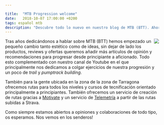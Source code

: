 ```yaml
---

title:  "MTB Progression welcome"
date:   2018-10-07 17:00:00 +0200
tags: español mtb
description: "Descubre todo lo nuevo en nuestro blog de MTB (BTT). Ahora con más artículos de opinión y recomendaciones para progresar desde principiante a aficionado"
---
```


<a href='{{ site.constants.wsib }}/mtb'><img style="float: right;" src="https://i.imgur.com/ccVJY3vm.jpg"></a>

Tras años dedicándonos a hablar sobre MTB (BTT) hemos empezado un pequeño cambio tanto estético como de ideas, sin dejar de lado los productos, reviews y ofertas queremos añadir más artículos de opinión y recomendaciones para progresar desde principiante a aficionado. Todo esto complementado con nuestro canal de Youtube en el que principalmente nos dedicamos a colgar ejercicios de nuestra progresión y un poco de *trail* y *pumptrack building*.

También para la gente ubicada en la zona de la zona de Tarragona ofrecemos rutas para todos los niveles y cursos de tecnificación orientado principalmente a principiantes. También ofrecemos un servicio de creación de rutas gracias a [Motivate](https://motivate.apphb.com/) y un servicio de [Telemetría](https://telemetry.apphb.com/) a partir de las rutas subidas a Strava.

Como siempre estamos abiertos a opiniones y colaboraciones de todo tipo, os esperamos. Nos vemos en los senderos!
